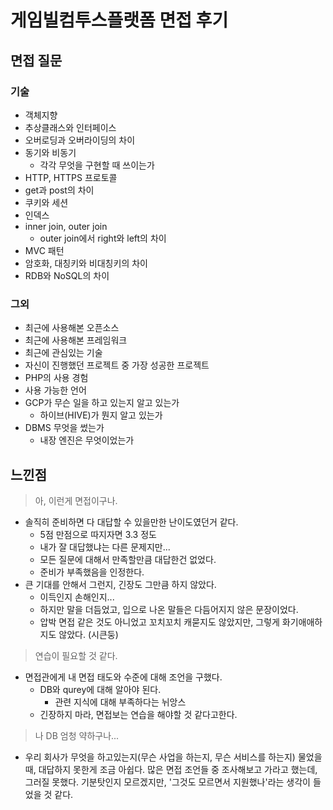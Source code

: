 # 게임빌컴투스플랫폼 면접 후기
## 면접 질문
### 기술
- 객체지향
- 추상클래스와 인터페이스
- 오버로딩과 오버라이딩의 차이
- 동기와 비동기
    - 각각 무엇을 구현할 때 쓰이는가
- HTTP, HTTPS 프로토콜
- get과 post의 차이
- 쿠키와 세션
- 인덱스
- inner join, outer join
    - outer join에서 right와 left의 차이
- MVC 패턴
- 암호화, 대칭키와 비대칭키의 차이
- RDB와 NoSQL의 차이

### 그외
- 최근에 사용해본 오픈소스
- 최근에 사용해본 프레임워크
- 최근에 관심있는 기술
- 자신이 진행했던 프로젝트 중 가장 성공한 프로젝트
- PHP의 사용 경험
- 사용 가능한 언어
- GCP가 무슨 일을 하고 있는지 알고 있는가
    - 하이브(HIVE)가 뭔지 알고 있는가
- DBMS 무엇을 썼는가
    - 내장 엔진은 무엇이었는가

## 느낀점
> 아, 이런게 면접이구나.
- 솔직히 준비하면 다 대답할 수 있을만한 난이도였던거 같다.
    - 5점 만점으로 따지자면 3.3 정도
    - 내가 잘 대답했냐는 다른 문제지만...
    - 모든 질문에 대해서 만족할만큼 대답한건 없었다.
    - 준비가 부족했음을 인정한다.
- 큰 기대를 안해서 그런지, 긴장도 그만큼 하지 않았다.
    - 이득인지 손해인지...
    - 하지만 말을 더듬었고, 입으로 나온 말들은 다듬어지지 않은 문장이었다.
    - 압박 면접 같은 것도 아니었고 꼬치꼬치 캐묻지도 않았지만, 그렇게 화기애애하지도 않았다. (시큰둥)
> 연습이 필요할 것 같다.
- 면접관에게 내 면접 태도와 수준에 대해 조언을 구했다.
    - DB와 qurey에 대해 알아야 된다. 
        - 관련 지식에 대해 부족하다는 뉘앙스
    - 긴장하지 마라, 면접보는 연습을 해야할 것 같다고한다.
> 나 DB 엄청 약하구나...
- 우리 회사가 무엇을 하고있는지(무슨 사업을 하는지, 무슨 서비스를 하는지) 물었을때, 대답하지 못한게 조금 아쉽다. 많은 면접 조언들 중 조사해보고 가라고 했는데, 그러질 못했다. 기분탓인지 모르겠지만, '그것도 모르면서 지원했나'라는 생각이 들었을 것 같다.